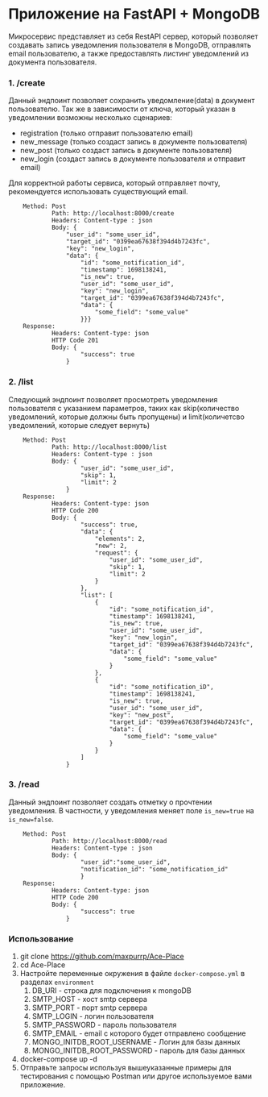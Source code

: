 # Приложение на FastAPI + MongoDB
 
Микросервис представляет из себя RestAPI сервер, который позволяет создавать запись уведомления пользователя в MongoDB, отправлять email пользователю, а также предоставлять листинг уведомлений из документа пользователя. 
### 1. /create
Данный эндпоинт позволяет сохранить уведомление(data) в документ пользователю. Так же в зависимости от ключа, который указан в уведомлении возможны несколько сценариев:
- registration (только отправит пользователю email)
- new_message (только создаст запись в документе пользователя)
- new_post (только создаст запись в документе пользователя)
- new_login (создаст запись в документе пользователя и отправит email)

Для корректной работы сервиса, который отправляет почту, рекомендуется использовать существующий email.


    	Method: Post
        		Path: http://localhost:8000/create
        		Headers: Content-type : json
        		Body: {
                    "user_id": "some_user_id",
                    "target_id": "0399ea67638f394d4b7243fc",
                    "key": "new_login",
                    "data": {
                        "id": "some_notification_id",
                        "timestamp": 1698138241,
                        "is_new": true,
                        "user_id": "some_user_id",
                        "key": "new_login",
                        "target_id": "0399ea67638f394d4b7243fc",
                        "data": {
                            "some_field": "some_value"
                        }}}
    	Response:
    		    Headers: Content-type: json
    	        HTTP Code 201
		        Body: {
                        "success": true
                    }
### 2. /list
Следующий эндпоинт позволяет просмотреть уведомления пользователя с указанием параметров, таких как skip(количество уведомлений, которые должны быть пропущены) и limit(количетсво уведомлений, которые следует вернуть)

    	Method: Post
        		Path: http://localhost:8000/list
        		Headers: Content-type : json
        		Body: {
                        "user_id": "some_user_id",
                        "skip": 1,
                        "limit": 2
                    }
    	Response:
    		    Headers: Content-type: json
    	        HTTP Code 200
		        Body: {
                        "success": true,
                        "data": {
                            "elements": 2,
                            "new": 2,
                            "request": {
                                "user_id": "some_user_id",
                                "skip": 1,
                                "limit": 2
                            }
                        },
                        "list": [
                            {
                                "id": "some_notification_id",
                                "timestamp": 1698138241,
                                "is_new": true,
                                "user_id": "some_user_id",
                                "key": "new_login",
                                "target_id": "0399ea67638f394d4b7243fc",
                                "data": {
                                    "some_field": "some_value"
                                }
                            },
                            {
                                "id": "some_notification_iD",
                                "timestamp": 1698138241,
                                "is_new": true,
                                "user_id": "some_user_id",
                                "key": "new_post",
                                "target_id": "0399ea67638f394d4b7243fc",
                                "data": {
                                    "some_field": "some_value"
                                }
                            }
                        ]
                    }
### 3. /read
Данный эндпоинт позволяет создать отметку о прочтении уведомления. В частности, у уведомления меняет поле ```is_new=true``` на ```is_new=false```.



    	Method: Post
        		Path: http://localhost:8000/read
        		Headers: Content-type : json
        		Body: {
                        "user_id":"some_user_id",
                        "notification_id": "some_notification_id"
                        }
    	Response:
    		    Headers: Content-type: json
    	        HTTP Code 200
		        Body: {
                        "success": true
                    }
### Использование
1. git clone https://github.com/maxpurrp/Ace-Place
2. cd Ace-Place
3. Настройте переменные окружения в файле ```docker-compose.yml``` в разделах ```environment```
    1. DB_URI - строка для подключения к mongoDB
    2. SMTP_HOST - хост smtp сервера
    3. SMTP_PORT - порт smtp сервера
    4. SMTP_LOGIN - логин пользователя
    5. SMTP_PASSWORD - пароль пользователя
    6. SMTP_EMAIL - email с которого будет отправлено сообщение
    7. MONGO_INITDB_ROOT_USERNAME -     Логин для базы данных
    8. MONGO_INITDB_ROOT_PASSWORD - пароль для базы данных
4. docker-compose up -d
5. Отправьте запросы используя вышеуказанные примеры для тестирования с помощью Postman или другое используемое вами приложение.
